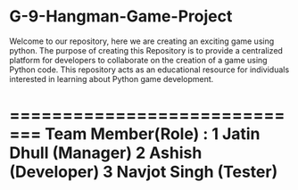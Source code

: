 # G-9-Hangman-Game-Project
Welcome to our repository, here we are creating an exciting game using python. The purpose of creating this Repository is to provide a centralized platform for developers to collaborate on the creation of a game using Python code. This repository acts as an educational resource for individuals interested in learning about Python game development. 

=============================
Team Member(Role) :
1 Jatin Dhull (Manager)
2 Ashish (Developer)
3 Navjot Singh (Tester)
=============================
